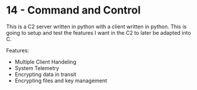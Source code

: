 # 14 - Command and Control
This is a C2 server written in python with a client written in python. This is going to setup and test the features I want in the C2 to later be adapted into C.

Features:
- Multiple Client Handeling
- System Telemetry
- Encrypting data in transit
- Encrypting files and key management
